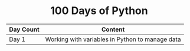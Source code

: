 <h1 align="center">100 Days of Python</h1>

| Day Count  | Content |
| ---------- | -------- |
| Day 1      | Working with variables in Python to manage data  |
